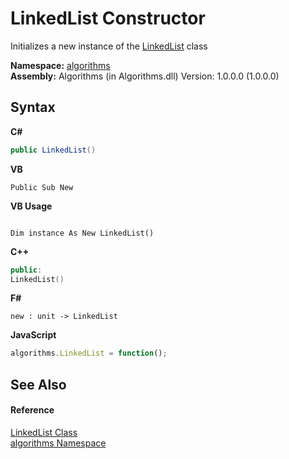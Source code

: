 # LinkedList Constructor 
 

Initializes a new instance of the <a href="9e9192c3-e9fe-0d0d-6b79-ded6dbd5d22b">LinkedList</a> class

**Namespace:**&nbsp;<a href="82f88b43-fdc9-bc99-9558-75fce96d448f">algorithms</a><br />**Assembly:**&nbsp;Algorithms (in Algorithms.dll) Version: 1.0.0.0 (1.0.0.0)

## Syntax

**C#**<br />
``` C#
public LinkedList()
```

**VB**<br />
``` VB
Public Sub New
```

**VB Usage**<br />
``` VB Usage

Dim instance As New LinkedList()
```

**C++**<br />
``` C++
public:
LinkedList()
```

**F#**<br />
``` F#
new : unit -> LinkedList
```

**JavaScript**<br />
``` JavaScript
algorithms.LinkedList = function();
```


## See Also


#### Reference
<a href="9e9192c3-e9fe-0d0d-6b79-ded6dbd5d22b">LinkedList Class</a><br /><a href="82f88b43-fdc9-bc99-9558-75fce96d448f">algorithms Namespace</a><br />